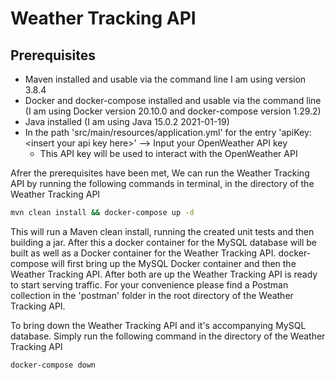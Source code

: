 # Weather Tracking API

## Prerequisites
* Maven installed and usable via the command line I am using version 3.8.4
* Docker and docker-compose installed and usable via the command line (I am using Docker version 20.10.0 and docker-compose version 1.29.2)
* Java installed (I am using Java 15.0.2 2021-01-19)
* In the path 'src/main/resources/application.yml' for the entry 'apiKey: \<insert your api key here\>' --> Input your OpenWeather API key
  * This API key will be used to interact with the OpenWeather API

Afrer the prerequisites have been met, We can run the Weather Tracking API by running the following commands in terminal, in the directory of the Weather Tracking API
```bash
mvn clean install && docker-compose up -d
```

This will run a Maven clean install, running the created unit tests and then building a jar. 
After this a docker container for the MySQL database will be built as well as a Docker container for the Weather Tracking API. 
docker-compose will first bring up the MySQL Docker container and then the Weather Tracking API. 
After both are up the Weather Tracking API is ready to start serving traffic. 
For your convenience please find a Postman collection in the 'postman' folder in the root directory of the Weather Tracking API.

To bring down the Weather Tracking API and it's accompanying MySQL database. Simply run the following command in the directory of the Weather Tracking API
```bash
docker-compose down
```
